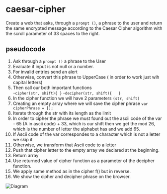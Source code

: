 # caesar-cipher

Create a web that asks, through a ```prompt ()```, a phrase to the user and return the same encrypted message according to the Caesar Cipher algorithm with the scroll parameter of 33 spaces to the right.

## pseudocode

1. Ask through a ```prompt ()``` a phrase to the User
2. Evaluate if input is not null or a number.
3. For invalid entries send an alert 
4. Otherwise, convert this phrase to UpperCase ( in order to work just wih capital letters)
5. Then call our both important functions  
	-```cipher(str, shift){	}```
	-```decipher(str, shift){	}```
6. In the cipher function we will have 2 parameters `(str, shift)` 
7. Creating an empty array where we will save the cipher phrase `var cipherPhrase = [];`
8. Iterate through the str with its length as the limit
9. In order to cipher the phrase we must found out the ascii code of the var - 65 (A in ascii code) + 33, which is our shift then we get the mod 26, which is the number of letter the alphabet has and we add 65.
10. If Ascii code of the var correspondes to a character which is not a letter we skip it
11. Otherwise, we transform that Ascii code to a letter
12. Push that cipher letter to the empty array we declared at the beginning.
13. Return array
14. Use returned value of cipher function as a parameter of the decipher function.
15. We apply same method as in the cipher f() but in reverse. 
16. We show the cipher and decipher phrase on the browser. 

![Diagram](http://caesar-cipher.jpeg)


